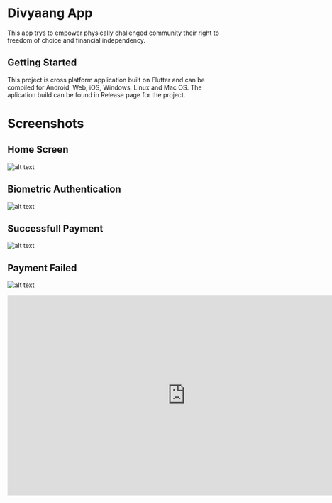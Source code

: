 # Divyaang App

This app trys to empower physically challenged community their right to freedom of choice and financial independency. 

## Getting Started

This project is cross platform application built on Flutter and can be compiled for Android, Web, iOS, Windows, Linux and Mac OS. The aplication build can be found in Release page for the project.

# Screenshots


## Home Screen
![alt text](https://github.com/roodymike/Divyaang/blob/master/Home%20screen.png?raw=true)

## Biometric Authentication

![alt text](https://github.com/roodymike/Divyaang/blob/master/Auth.png?raw=true)

## Successfull Payment

![alt text](https://github.com/roodymike/Divyaang/blob/master/Success.png?raw=true)

## Payment Failed

![alt text](https://github.com/roodymike/Divyaang/blob/master/Failed.png?raw=true)


<html>
<iframe style="border: 1px solid rgba(0, 0, 0, 0.1);" width="800" height="450" src="https://www.figma.com/embed?embed_host=share&url=https%3A%2F%2Fwww.figma.com%2Ffile%2FNbHPR7U7hTeMBuICO5zfS3%2FDIVYAANG%3Fnode-id%3D0%253A1" allowfullscreen></iframe>
</html>
